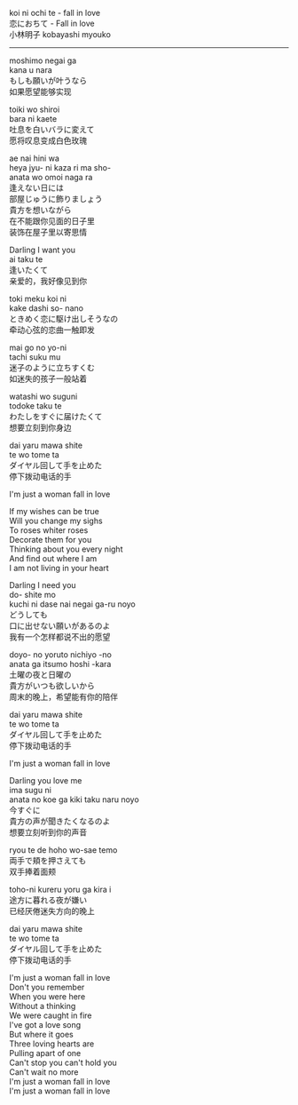 koi ni ochi te - fall in love  
恋におちて - Fall in love  
小林明子 kobayashi myouko  

---  

moshimo negai ga  
kana u nara  
もしも願いが叶うなら  
如果愿望能够实现  

toiki wo shiroi  
bara ni kaete  
吐息を白いバラに変えて  
愿将叹息变成白色玫瑰  

ae nai hini wa  
heya jyu- ni kaza ri ma sho-  
anata wo omoi naga ra  
逢えない日には  
部屋じゅうに飾りましょう  
貴方を想いながら  
在不能跟你见面的日子里  
装饰在屋子里以寄思情  


Darling I want you  
ai taku te  
逢いたくて  
亲爱的，我好像见到你  

toki meku koi ni  
kake dashi so- nano  
ときめく恋に駆け出しそうなの  
牵动心弦的恋曲一触即发  

mai go no yo-ni  
tachi suku mu  
迷子のように立ちすくむ  
如迷失的孩子一般站着  

watashi wo suguni  
todoke taku te  
わたしをすぐに届けたくて  
想要立刻到你身边  

dai yaru mawa shite  
te wo tome ta  
ダイヤル回して手を止めた  
停下拨动电话的手  

I'm just a woman fall in love  

If my wishes can be true  
Will you change my sighs  
To roses whiter roses  
Decorate them for you  
Thinking about you every night  
And find out where I am  
I am not living in your heart  


Darling I need you  
do- shite mo  
kuchi ni dase nai negai ga-ru noyo  
どうしても  
口に出せない願いがあるのよ  
我有一个怎样都说不出的愿望  

doyo- no yoruto nichiyo -no  
anata ga itsumo hoshi -kara  
土曜の夜と日曜の  
貴方がいつも欲しいから  
周末的晚上，希望能有你的陪伴  

dai yaru mawa shite  
te wo tome ta  
ダイヤル回して手を止めた  
停下拨动电话的手  

I'm just a woman fall in love  

Darling you love me  
ima sugu ni  
anata no koe ga kiki taku naru noyo  
今すぐに  
貴方の声が聞きたくなるのよ  
想要立刻听到你的声音  

ryou te de hoho wo-sae temo  
両手で頬を押さえても  
双手捧着面颊  

toho-ni kureru yoru ga kira i  
途方に暮れる夜が嫌い  
已经厌倦迷失方向的晚上  

dai yaru mawa shite  
te wo tome ta   
ダイヤル回して手を止めた  
停下拨动电话的手  

I'm just a woman fall in love  
Don't you remember  
When you were here  
Without a thinking  
We were caught in fire  
I've got a love song  
But where it goes  
Three loving hearts are  
Pulling apart of one  
Can't stop you can't hold you  
Can't wait no more  
I'm just a woman fall in love  
I'm just a woman fall in love  